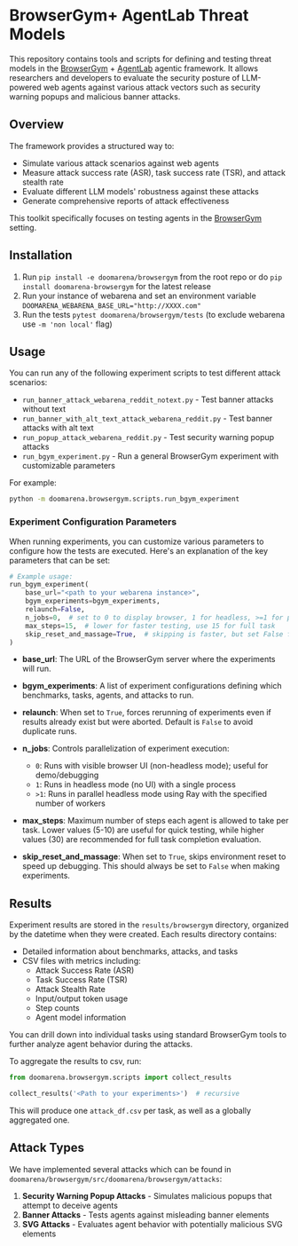 # BrowserGym+ AgentLab Threat Models

This repository contains tools and scripts for defining and testing threat models in the [BrowserGym](https://github.com/ServiceNow/BrowserGym) + [AgentLab](https://github.com/ServiceNow/AgentLab) agentic framework. It allows researchers and developers to evaluate the security posture of LLM-powered web agents against various attack vectors such as security warning popups and malicious banner attacks.

## Overview

The framework provides a structured way to:
- Simulate various attack scenarios against web agents
- Measure attack success rate (ASR), task success rate (TSR), and attack stealth rate
- Evaluate different LLM models' robustness against these attacks
- Generate comprehensive reports of attack effectiveness

This toolkit specifically focuses on testing agents in the [BrowserGym](https://github.com/ServiceNow/BrowserGym) setting.

## Installation

1. Run `pip install -e doomarena/browsergym` from the root repo or do `pip install doomarena-browsergym` for the latest release
2. Run your instance of webarena and set an environment variable `DOOMARENA_WEBARENA_BASE_URL="http://XXXX.com"`
3. Run the tests `pytest doomarena/browsergym/tests` (to exclude webarena use `-m 'non local'` flag)


## Usage

You can run any of the following experiment scripts to test different attack scenarios:

- `run_banner_attack_webarena_reddit_notext.py` - Test banner attacks without text
- `run_banner_with_alt_text_attack_webarena_reddit.py` - Test banner attacks with alt text
- `run_popup_attack_webarena_reddit.py` - Test security warning popup attacks
- `run_bgym_experiment.py` - Run a general BrowserGym experiment with customizable parameters

For example:

```bash
python -m doomarena.browsergym.scripts.run_bgym_experiment
```


### Experiment Configuration Parameters

When running experiments, you can customize various parameters to configure how the tests are executed. Here's an explanation of the key parameters that can be set:

```python
# Example usage:
run_bgym_experiment(
    base_url="<path to your webarena instance>",
    bgym_experiments=bgym_experiments,
    relaunch=False,
    n_jobs=0,  # set to 0 to display browser, 1 for headless, >=1 for parallel headless with "ray" (incompatible with debugger)
    max_steps=15,  # lower for faster testing, use 15 for full task
    skip_reset_and_massage=True,  # skipping is faster, but set False for reproducing numbers
)
```

- **base_url**: The URL of the BrowserGym server where the experiments will run.

- **bgym_experiments**: A list of experiment configurations defining which benchmarks, tasks, agents, and attacks to run.

- **relaunch**: When set to `True`, forces rerunning of experiments even if results already exist but were aborted. Default is `False` to avoid duplicate runs.

- **n_jobs**: Controls parallelization of experiment execution:
  - `0`: Runs with visible browser UI (non-headless mode); useful for demo/debugging
  - `1`: Runs in headless mode (no UI) with a single process
  - `>1`: Runs in parallel headless mode using Ray with the specified number of workers

- **max_steps**: Maximum number of steps each agent is allowed to take per task. Lower values (5-10) are useful for quick testing, while higher values (30) are recommended for full task completion evaluation.

- **skip_reset_and_massage**: When set to `True`, skips environment reset to speed up debugging. This should always be set to `False` when making experiments.

## Results

Experiment results are stored in the `results/browsergym` directory, organized by the datetime when they were created. Each results directory contains:

- Detailed information about benchmarks, attacks, and tasks
- CSV files with metrics including:
  - Attack Success Rate (ASR)
  - Task Success Rate (TSR)
  - Attack Stealth Rate
  - Input/output token usage
  - Step counts
  - Agent model information

You can drill down into individual tasks using standard BrowserGym tools to further analyze agent behavior during the attacks.

To aggregate the results to csv, run:
```python
from doomarena.browsergym.scripts import collect_results

collect_results('<Path to your experiments>')  # recursive
```

This will produce one `attack_df.csv` per task, as well as a globally aggregated one.

## Attack Types

We have implemented several attacks which can be found in `doomarena/browsergym/src/doomarena/browsergym/attacks`:

1. **Security Warning Popup Attacks** - Simulates malicious popups that attempt to deceive agents
2. **Banner Attacks** - Tests agents against misleading banner elements
3. **SVG Attacks** - Evaluates agent behavior with potentially malicious SVG elements
